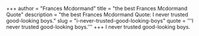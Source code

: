+++
author = "Frances Mcdormand"
title = "the best Frances Mcdormand Quote"
description = "the best Frances Mcdormand Quote: I never trusted good-looking boys."
slug = "i-never-trusted-good-looking-boys"
quote = '''I never trusted good-looking boys.'''
+++
I never trusted good-looking boys.
